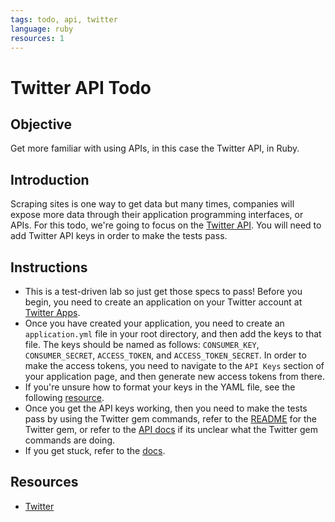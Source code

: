 ```yaml
---
tags: todo, api, twitter
language: ruby
resources: 1
---
```


# Twitter API Todo

## Objective

Get more familiar with using APIs, in this case the Twitter API, in Ruby.

## Introduction

Scraping sites is one way to get data but many times, companies will expose more data through their application programming interfaces, or APIs. For this todo, we're going to focus on the [Twitter API](https://dev.twitter.com/docs/api/1.1).  You will need to add Twitter API keys in order to make the tests pass.

## Instructions
* This is a test-driven lab so just get those specs to pass! Before you begin, you need to create an application on your Twitter account at [Twitter Apps](https://apps.twitter.com/).
* Once you have created your application, you need to create an `application.yml` file in your root directory, and then add the keys to that file. The keys should be named as follows: `CONSUMER_KEY`, `CONSUMER_SECRET`, `ACCESS_TOKEN`, and `ACCESS_TOKEN_SECRET`. In order to make the access tokens, you need to navigate to the `API Keys` section of your application page, and then generate new access tokens from there.
* If you're unsure how to format your keys in the YAML file, see the following [resource](http://docs.ansible.com/YAMLSyntax.html).
* Once you get the API keys working, then you need to make the tests pass by using the Twitter gem commands, refer to the [README](https://github.com/sferik/twitter) for the Twitter gem, or refer to the [API docs](https://dev.twitter.com/docs/api/1.1) if its unclear what the Twitter gem commands are doing.
* If you get stuck, refer to the [docs](https://dev.twitter.com/docs/api/1.1).

## Resources
* [Twitter](https://dev.twitter.com/)
